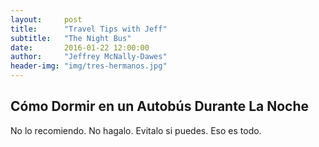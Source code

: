 ```yaml
---
layout:     post
title:      "Travel Tips with Jeff"
subtitle:   "The Night Bus"
date:       2016-01-22 12:00:00
author:     "Jeffrey McNally-Dawes"
header-img: "img/tres-hermanos.jpg"
---
```

Cómo Dormir en un Autobús Durante La Noche
---
No lo recomiendo. No hagalo. Evitalo si puedes. Eso es todo.
